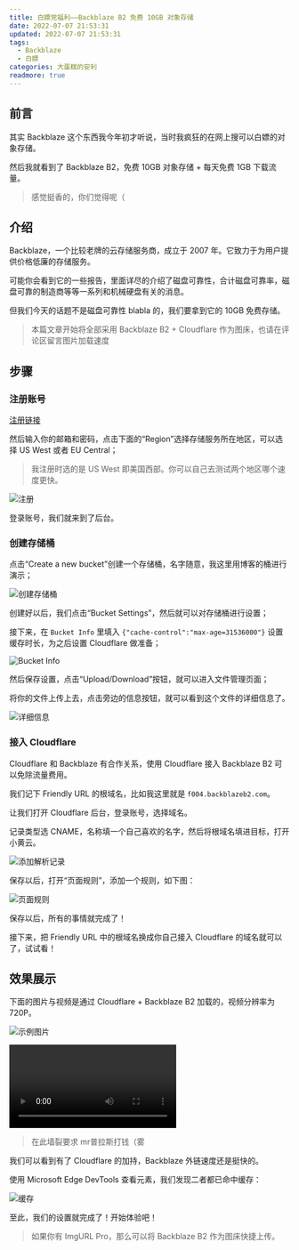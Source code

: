 ```yaml
---
title: 白嫖党福利——Backblaze B2 免费 10GB 对象存储
date: 2022-07-07 21:53:31
updated: 2022-07-07 21:53:31
tags: 
  - Backblaze
  - 白嫖
categories: 大蛋糕的安利
readmore: true
---
```

## 前言

其实 Backblaze 这个东西我今年初才听说，当时我疯狂的在网上搜可以白嫖的对象存储。

然后我就看到了 Backblaze B2，免费 10GB 对象存储 + 每天免费 1GB 下载流量。

> 感觉挺香的，你们觉得呢（

<!-- more -->

## 介绍

Backblaze，一个比较老牌的云存储服务商，成立于 2007 年。它致力于为用户提供价格低廉的存储服务。

可能你会看到它的一些报告，里面详尽的介绍了磁盘可靠性，合计磁盘可靠率，磁盘可靠的制造商等等一系列和机械硬盘有关的消息。

但我们今天的话题不是磁盘可靠性 blabla 的，我们要拿到它的 10GB 免费存储。

> 本篇文章开始将全部采用 Backblaze B2 + Cloudflare 作为图床，也请在评论区留言图片加载速度

## 步骤

### 注册账号

[注册链接](https://www.backblaze.com/b2/sign-up.html?referrer=nopref)

然后输入你的邮箱和密码，点击下面的“Region”选择存储服务所在地区，可以选择 US West 或者 EU Central；

> 我注册时选的是 US West 即美国西部。你可以自己去测试两个地区哪个速度更快。

![注册](https://resources.cakeskin.tk/images/backblaze-b2/Register.png)

登录账号，我们就来到了后台。

### 创建存储桶

点击“Create a new bucket”创建一个存储桶，名字随意，我这里用博客的桶进行演示；

![创建存储桶](https://resources.cakeskin.tk/images/backblaze-b2/Create-Bucket.png)

创建好以后，我们点击“Bucket Settings”，然后就可以对存储桶进行设置；

接下来，在 `Bucket Info` 里填入 `{"cache-control":"max-age=31536000"}` 设置缓存时长，为之后设置 Cloudflare 做准备；

![Bucket Info](https://resources.cakeskin.tk/images/backblaze-b2/Bucket-Info.png)

然后保存设置，点击“Upload/Download”按钮，就可以进入文件管理页面；

将你的文件上传上去，点击旁边的信息按钮，就可以看到这个文件的详细信息了。

![详细信息](https://resources.cakeskin.tk/images/backblaze-b2/Details.png)

### 接入 Cloudflare

Cloudflare 和 Backblaze 有合作关系，使用 Cloudflare 接入 Backblaze B2 可以免除流量费用。

我们记下 Friendly URL 的根域名，比如我这里就是 `f004.backblazeb2.com`。

让我们打开 Cloudflare 后台，登录账号，选择域名。

记录类型选 CNAME，名称填一个自己喜欢的名字，然后将根域名填进目标，打开小黄云。

![添加解析记录](https://resources.cakeskin.tk/images/backblaze-b2/Add-Record.png)

保存以后，打开“页面规则”，添加一个规则，如下图：

![页面规则](https://resources.cakeskin.tk/images/backblaze-b2/Page-Rules.png)

保存以后，所有的事情就完成了！

接下来，把 Friendly URL 中的根域名换成你自己接入 Cloudflare 的域名就可以了，试试看！

## 效果展示

下面的图片与视频是通过 Cloudflare + Backblaze B2 加载的，视频分辨率为 720P。

![示例图片](https://resources.cakeskin.tk/images/bg-bright.png)

<video controls>
    <source src="https://resources.cakeskin.tk/images/backblaze-b2/levitated-trailer.mp4" type="video/mp4">
</video>

<div class="info">

> 在此墙裂要求 mr普拉斯打钱（雾

</div>

我们可以看到有了 Cloudflare 的加持，Backblaze 外链速度还是挺快的。

使用 Microsoft Edge DevTools 查看元素，我们发现二者都已命中缓存：

![缓存](https://resources.cakeskin.tk/images/backblaze-b2/Cache-Hit.png)

至此，我们的设置就完成了！开始体验吧！

<div class="info">

> 如果你有 ImgURL Pro，那么可以将 Backblaze B2 作为图床快捷上传。

</div>
